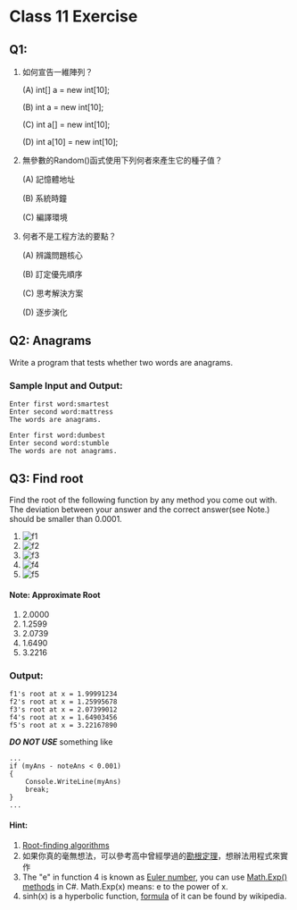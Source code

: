 # Class 11 Exercise

## **Q1:**

1. 如何宣告一維陣列？

   (A)  int[] a = new int[10];
   
   (B)  int a = new int[10];
   
   (C)  int a[] = new int[10];
   
   (D)  int a[10] = new int[10];
   
   
   
2. 無參數的Random()函式使用下列何者來產生它的種子值？

   (A)  記憶體地址

   (B)  系統時鐘

   (C)  編譯環境

   

3. 何者不是工程方法的要點？

   (A) 辨識問題核心

   (B) 訂定優先順序

   (C) 思考解決方案

   (D) 逐步演化

## **Q2: Anagrams**

Write a program that tests whether two words are anagrams.

### Sample Input and Output: ###
```
Enter first word:smartest
Enter second word:mattress
The words are anagrams.
```

```
Enter first word:dumbest
Enter second word:stumble
The words are not anagrams.
```

## **Q3: Find root**

Find the root of the following function by any method you come out with. \
The deviation between your answer and the correct answer(see Note.) should be smaller than 0.0001.

1. ![f1](https://imgur.com/nqOzZtK.jpg)
2. ![f2](https://imgur.com/Y6iRVG1.jpg)
3. ![f3](https://imgur.com/7SwhMqQ.jpg)
4. ![f4](https://imgur.com/cgfVGv9.jpg)
5. ![f5](https://imgur.com/DOKLFDf.jpg)

#### Note: Approximate Root
1.  2.0000
2.  1.2599
3.  2.0739
4.  1.6490
5.  3.2216

### Output: ###
```
f1's root at x = 1.99991234
f2's root at x = 1.25995678
f3's root at x = 2.07399012
f4's root at x = 1.64903456
f5's root at x = 3.22167890
```

***DO NOT USE*** something like 
```
...
if (myAns - noteAns < 0.001)
{
    Console.WriteLine(myAns)
    break;
}
...
```

#### Hint:
1. [Root-finding algorithms](https://en.wikipedia.org/wiki/Root-finding_algorithms)
2. 如果你真的毫無想法，可以參考高中曾經學過的[勘根定理](http://web.ntnu.edu.tw/~algo/RootFinding.html)，想辦法用程式來實作
3. The "e" in function 4 is known as [Euler number](https://en.wikipedia.org/wiki/E_(mathematical_constant)), you can use [Math.Exp() methods](https://docs.microsoft.com/en-us/dotnet/api/system.math.exp?view=net-5.0) in C#. Math.Exp(x) means: e to the power of x.
4. sinh(x) is a hyperbolic function, [formula](https://en.wikipedia.org/wiki/Hyperbolic_functions) of it can be found by wikipedia.
